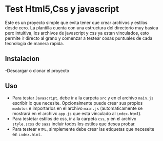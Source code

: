 # Test Html5,Css y javascript

Este es un proyecto simple que evita tener que crear archivos y estilos desde cero. La plantilla cuenta con una estructura del directorio muy basica pero intuitiva, los archivos de javascript y css ya estan vinculados, esto permite ir directo al grano y comenzar a testear cosas puntuales de cada tecnologia de manera rapida.

## Instalacion 
-Descargar o clonar el proyecto

## Uso
- Para testar `Javascript`, debe ir a la carpeta `src` y en el archivo `main.js` escribir lo que necesite. Opcionalmente puede crear sus propios `modulos` e importarlos en el archivo `main.js` (automaticamente se mostrará en el archivo `app.js` que está vinculado al `index.html`).
- Para testetar estilos de css, ir a la carpeta `css`, y en el archivo `style.scss` de `sass` incluir todos los estilos que desea probar.
- Para testear `HTML`, simplemente debe crear las etiquetas que neceseite en `index.html`. 
